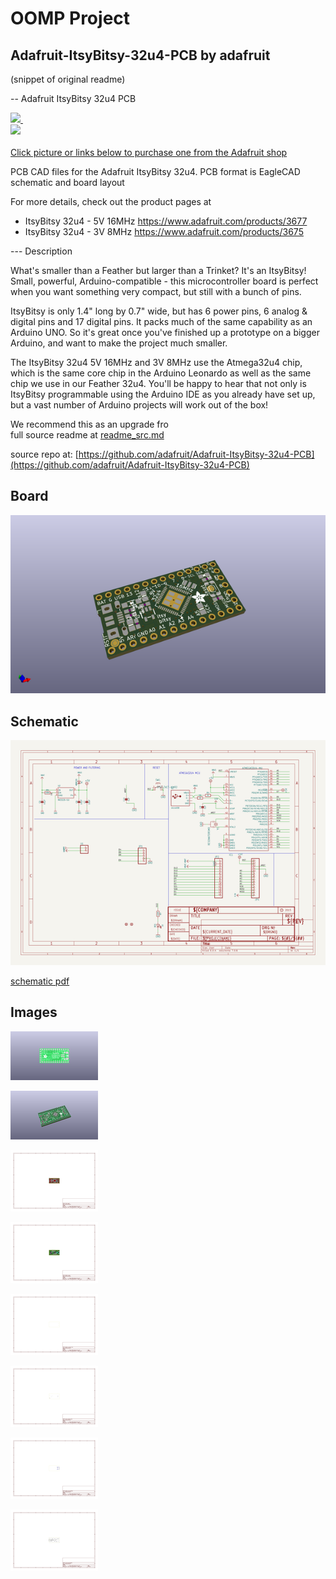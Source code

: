 # OOMP Project  
## Adafruit-ItsyBitsy-32u4-PCB  by adafruit  
  
(snippet of original readme)  
  
-- Adafruit ItsyBitsy 32u4 PCB  
  
<a href="http://www.adafruit.com/products/3677"><img src="assets/3677.jpg?raw=true" width="400px">&nbsp;   
<a href="http://www.adafruit.com/products/3675"><img src="assets/3675.jpg?raw=true" width="400px"><br/>  
Click picture or links below to purchase one from the Adafruit shop</a>  
  
PCB CAD files for the Adafruit ItsyBitsy 32u4. PCB format is EagleCAD schematic and board layout  
  
For more details, check out the product pages at  
* ItsyBitsy 32u4 - 5V 16MHz https://www.adafruit.com/products/3677  
* ItsyBitsy 32u4 - 3V 8MHz https://www.adafruit.com/products/3675  
  
--- Description  
  
What's smaller than a Feather but larger than a Trinket? It's an ItsyBitsy! Small, powerful, Arduino-compatible - this microcontroller board is perfect when you want something very compact, but still with a bunch of pins.  
  
ItsyBitsy is only 1.4" long by 0.7" wide, but has 6 power pins, 6 analog & digital pins and 17 digital pins. It packs much of the same capability as an Arduino UNO. So it's great once you've finished up a prototype on a bigger Arduino, and want to make the project much smaller.  
  
The ItsyBitsy 32u4 5V 16MHz and 3V 8MHz use the Atmega32u4 chip, which is the same core chip in the Arduino Leonardo as well as the same chip we use in our Feather 32u4. You'll be happy to hear that not only is ItsyBitsy programmable using the Arduino IDE as you already have set up, but a vast number of Arduino projects will work out of the box!  
  
We recommend this as an upgrade fro  
  full source readme at [readme_src.md](readme_src.md)  
  
source repo at: [https://github.com/adafruit/Adafruit-ItsyBitsy-32u4-PCB](https://github.com/adafruit/Adafruit-ItsyBitsy-32u4-PCB)  
## Board  
  
[![working_3d.png](working_3d_600.png)](working_3d.png)  
## Schematic  
  
[![working_schematic.png](working_schematic_600.png)](working_schematic.png)  
  
[schematic pdf](working_schematic.pdf)  
## Images  
  
[![working_3D_bottom.png](working_3D_bottom_140.png)](working_3D_bottom.png)  
  
[![working_3D_top.png](working_3D_top_140.png)](working_3D_top.png)  
  
[![working_assembly_page_01.png](working_assembly_page_01_140.png)](working_assembly_page_01.png)  
  
[![working_assembly_page_02.png](working_assembly_page_02_140.png)](working_assembly_page_02.png)  
  
[![working_assembly_page_03.png](working_assembly_page_03_140.png)](working_assembly_page_03.png)  
  
[![working_assembly_page_04.png](working_assembly_page_04_140.png)](working_assembly_page_04.png)  
  
[![working_assembly_page_05.png](working_assembly_page_05_140.png)](working_assembly_page_05.png)  
  
[![working_assembly_page_06.png](working_assembly_page_06_140.png)](working_assembly_page_06.png)  
